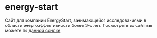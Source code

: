 # energy-start

Сайт для компании EnergyStart, занимающейся исследованиями в области энергоэффективности более 3-х лет. Посмотреть их сайт вы можете по [данной ссылке](https://www.energystart.ru/)

